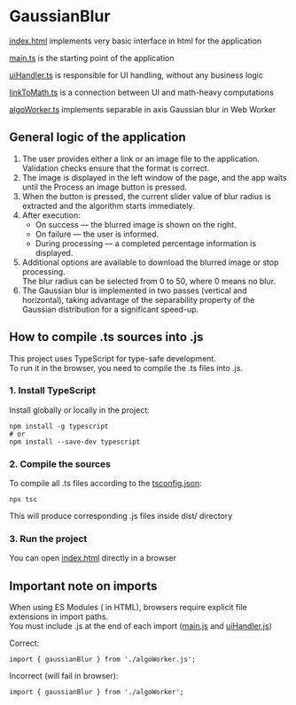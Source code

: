 # GaussianBlur
[index.html](index.html) implements very basic interface in html for the application

[main.ts](./ts/main.ts) is the starting point of the application

[uiHandler.ts](./ts/uiHandler.ts) is responsible for UI handling, without any business logic

[linkToMath.ts](./ts/linkToMath.ts) is a connection between UI and math-heavy computations

[algoWorker.ts](./ts/algoWorker.ts) implements separable in axis Gaussian blur in Web Worker


## General logic of the application

1. The user provides either a link or an image file to the application. Validation checks ensure that the format is correct.
2. The image is displayed in the left window of the page, and the app waits until the Process an image button is pressed.
3. When the button is pressed, the current slider value of blur radius is extracted and the algorithm starts immediately.
4. After execution:
   - On success — the blurred image is shown on the right.
   - On failure — the user is informed.
   - During processing — a completed percentage information is displayed.
5. Additional options are available to download the blurred image or stop processing.\
   The blur radius can be selected from 0 to 50, where 0 means no blur.
6. The Gaussian blur is implemented in two passes (vertical and horizontal), taking advantage of the separability property of the Gaussian distribution for a significant speed-up.

## How to compile .ts sources into .js

This project uses TypeScript for type-safe development.\
To run it in the browser, you need to compile the .ts files into .js.

### 1. Install TypeScript

Install globally or locally in the project:

```
npm install -g typescript
# or
npm install --save-dev typescript
```

### 2. Compile the sources

To compile all .ts files according to the [tsconfig.json](./tsconfig.json):

```
npx tsc
```

This will produce corresponding .js files inside dist/ directory

### 3. Run the project

You can open [index.html](./index.html) directly in a browser

## Important note on imports

When using ES Modules ( in HTML), browsers require explicit file extensions in import paths.\
You must include .js at the end of each import ([main.js](./dist/main.js) and [uiHandler.js](./dist/uiHandler.js))

Correct:

```
import { gaussianBlur } from './algoWorker.js';
```

Incorrect (will fail in browser):

```
import { gaussianBlur } from './algoWorker';
```

